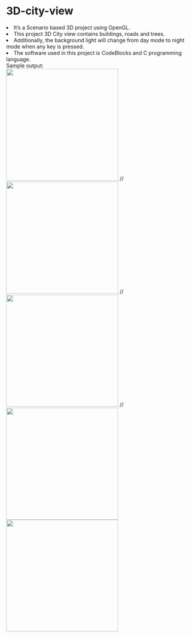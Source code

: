 # 3D-city-view

<li>It’s a Scenario based 3D project using OpenGL.</li>
<li>This project 3D City view contains buildings, roads and trees.</li>
<li>Additionally, the background light will change from day mode to night mode when any key is pressed.</li>
<li>The software used in this project is CodeBlocks and C programming language.</li>
Sample output:
<br>
<img src="https://github.com/ShreyaMPadmashali/3D-city-view/blob/main/output-screenshot/s2.png" width="300" height="300">
//<img src="https://github.com/ShreyaMPadmashali/3D-city-view/blob/main/output-screenshot/s3.png" width="300" height="300">
//<img src="https://github.com/ShreyaMPadmashali/3D-city-view/blob/main/output-screenshot/s4.png" width="300" height="300">
//<img src="https://github.com/ShreyaMPadmashali/3D-city-view/blob/main/output-screenshot/s5.png" width="300" height="300">
<img src="https://github.com/ShreyaMPadmashali/3D-city-view/blob/main/output-screenshot/s6.png" width="300" height="300">

